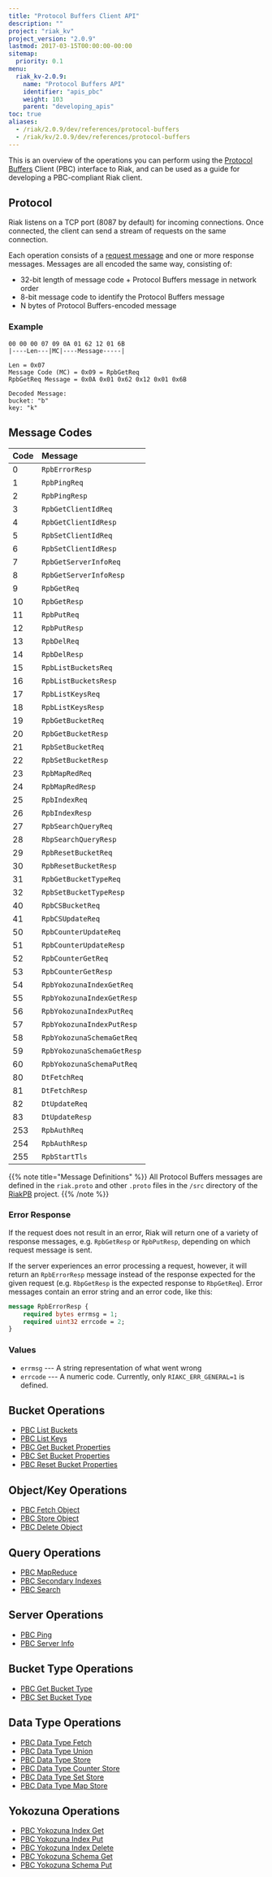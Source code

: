 ```yaml
---
title: "Protocol Buffers Client API"
description: ""
project: "riak_kv"
project_version: "2.0.9"
lastmod: 2017-03-15T00:00:00-00:00
sitemap:
  priority: 0.1
menu:
  riak_kv-2.0.9:
    name: "Protocol Buffers API"
    identifier: "apis_pbc"
    weight: 103
    parent: "developing_apis"
toc: true
aliases:
  - /riak/2.0.9/dev/references/protocol-buffers
  - /riak/kv/2.0.9/dev/references/protocol-buffers
---
```


This is an overview of the operations you can perform using the
[Protocol Buffers](https://code.google.com/p/protobuf/) Client (PBC)
interface to Riak, and can be used as a guide for developing a
PBC-compliant Riak client.

## Protocol

Riak listens on a TCP port (8087 by default) for incoming connections.
Once connected, the client can send a stream of requests on the same
connection.

Each operation consists of a [request message](https://developers.google.com/protocol-buffers/docs/encoding) and one or more response messages. Messages are all encoded the same way, consisting of:

* 32-bit length of message code + Protocol Buffers message in network
  order
* 8-bit message code to identify the Protocol Buffers message
* N bytes of Protocol Buffers-encoded message

### Example

```
00 00 00 07 09 0A 01 62 12 01 6B
|----Len---|MC|----Message-----|

Len = 0x07
Message Code (MC) = 0x09 = RpbGetReq
RpbGetReq Message = 0x0A 0x01 0x62 0x12 0x01 0x6B

Decoded Message:
bucket: "b"
key: "k"
```

## Message Codes

Code | Message |
:----|:--------|
0 | `RpbErrorResp` |
1 | `RpbPingReq` |
2 | `RpbPingResp` |
3 | `RpbGetClientIdReq` |
4 | `RpbGetClientIdResp` |
5 | `RpbSetClientIdReq` |
6 | `RpbSetClientIdResp` |
7 | `RpbGetServerInfoReq` |
8 | `RpbGetServerInfoResp` |
9 | `RpbGetReq` |
10 | `RpbGetResp` |
11 | `RpbPutReq` |
12 | `RpbPutResp` |
13 | `RpbDelReq` |
14 | `RpbDelResp` |
15 | `RpbListBucketsReq` |
16 | `RpbListBucketsResp` |
17 | `RpbListKeysReq` |
18 | `RpbListKeysResp` |
19 | `RpbGetBucketReq` |
20 | `RpbGetBucketResp` |
21 | `RpbSetBucketReq` |
22 | `RpbSetBucketResp` |
23 | `RpbMapRedReq` |
24 | `RpbMapRedResp` |
25 | `RpbIndexReq` |
26 | `RpbIndexResp` |
27 | `RpbSearchQueryReq` |
28 | `RbpSearchQueryResp` |
29 | `RpbResetBucketReq` |
30 | `RpbResetBucketResp` |
31 | `RpbGetBucketTypeReq` |
32 | `RpbSetBucketTypeResp` |
40 | `RpbCSBucketReq` |
41 | `RpbCSUpdateReq` |
50 | `RpbCounterUpdateReq` |
51 | `RpbCounterUpdateResp` |
52 | `RpbCounterGetReq` |
53 | `RpbCounterGetResp` |
54 | `RpbYokozunaIndexGetReq` |
55 | `RpbYokozunaIndexGetResp` |
56 | `RpbYokozunaIndexPutReq` |
57 | `RpbYokozunaIndexPutResp` |
58 | `RpbYokozunaSchemaGetReq` |
59 | `RpbYokozunaSchemaGetResp` |
60 | `RpbYokozunaSchemaPutReq` |
80 | `DtFetchReq` |
81 | `DtFetchResp` |
82 | `DtUpdateReq` |
83 | `DtUpdateResp` |
253 | `RpbAuthReq` |
254 | `RpbAuthResp` |
255 | `RpbStartTls` |

{{% note title="Message Definitions" %}}
All Protocol Buffers messages are defined in the `riak.proto` and other
`.proto` files in the `/src` directory of the
<a href="https://github.com/basho/riak_pb">RiakPB</a> project.
{{% /note %}}

### Error Response

If the request does not result in an error, Riak will return one of a
variety of response messages, e.g. `RpbGetResp` or `RpbPutResp`,
depending on which request message is sent.

If the server experiences an error processing a request, however, it
will return an `RpbErrorResp` message instead of the response expected
for the given request (e.g. `RbpGetResp` is the expected response to
`RbpGetReq`). Error messages contain an error string and an error code,
like this:

```protobuf
message RpbErrorResp {
    required bytes errmsg = 1;
    required uint32 errcode = 2;
}
```

### Values

* `errmsg` --- A string representation of what went wrong
* `errcode` --- A numeric code. Currently, only `RIAKC_ERR_GENERAL=1`
  is defined.

## Bucket Operations

* [PBC List Buckets]({{<baseurl>}}riak/kv/2.0.9/developing/api/protocol-buffers/list-buckets)
* [PBC List Keys]({{<baseurl>}}riak/kv/2.0.9/developing/api/protocol-buffers/list-keys)
* [PBC Get Bucket Properties]({{<baseurl>}}riak/kv/2.0.9/developing/api/protocol-buffers/get-bucket-props)
* [PBC Set Bucket Properties]({{<baseurl>}}riak/kv/2.0.9/developing/api/protocol-buffers/set-bucket-props)
* [PBC Reset Bucket Properties]({{<baseurl>}}riak/kv/2.0.9/developing/api/protocol-buffers/reset-bucket-props)

## Object/Key Operations

* [PBC Fetch Object]({{<baseurl>}}riak/kv/2.0.9/developing/api/protocol-buffers/fetch-object)
* [PBC Store Object]({{<baseurl>}}riak/kv/2.0.9/developing/api/protocol-buffers/store-object)
* [PBC Delete Object]({{<baseurl>}}riak/kv/2.0.9/developing/api/protocol-buffers/delete-object)

## Query Operations

* [PBC MapReduce]({{<baseurl>}}riak/kv/2.0.9/developing/api/protocol-buffers/mapreduce)
* [PBC Secondary Indexes]({{<baseurl>}}riak/kv/2.0.9/developing/api/protocol-buffers/secondary-indexes)
* [PBC Search]({{<baseurl>}}riak/kv/2.0.9/developing/api/protocol-buffers/search)

## Server Operations

* [PBC Ping]({{<baseurl>}}riak/kv/2.0.9/developing/api/protocol-buffers/ping)
* [PBC Server Info]({{<baseurl>}}riak/kv/2.0.9/developing/api/protocol-buffers/server-info)

## Bucket Type Operations

* [PBC Get Bucket Type]({{<baseurl>}}riak/kv/2.0.9/developing/api/protocol-buffers/get-bucket-type)
* [PBC Set Bucket Type]({{<baseurl>}}riak/kv/2.0.9/developing/api/protocol-buffers/set-bucket-type)

## Data Type Operations

* [PBC Data Type Fetch]({{<baseurl>}}riak/kv/2.0.9/developing/api/protocol-buffers/dt-fetch)
* [PBC Data Type Union]({{<baseurl>}}riak/kv/2.0.9/developing/api/protocol-buffers/dt-union)
* [PBC Data Type Store]({{<baseurl>}}riak/kv/2.0.9/developing/api/protocol-buffers/dt-store)
* [PBC Data Type Counter Store]({{<baseurl>}}riak/kv/2.0.9/developing/api/protocol-buffers/dt-counter-store)
* [PBC Data Type Set Store]({{<baseurl>}}riak/kv/2.0.9/developing/api/protocol-buffers/dt-set-store)
* [PBC Data Type Map Store]({{<baseurl>}}riak/kv/2.0.9/developing/api/protocol-buffers/dt-map-store)

## Yokozuna Operations

* [PBC Yokozuna Index Get]({{<baseurl>}}riak/kv/2.0.9/developing/api/protocol-buffers/yz-index-get)
* [PBC Yokozuna Index Put]({{<baseurl>}}riak/kv/2.0.9/developing/api/protocol-buffers/yz-index-put)
* [PBC Yokozuna Index Delete]({{<baseurl>}}riak/kv/2.0.9/developing/api/protocol-buffers/yz-index-delete)
* [PBC Yokozuna Schema Get]({{<baseurl>}}riak/kv/2.0.9/developing/api/protocol-buffers/yz-schema-get)
* [PBC Yokozuna Schema Put]({{<baseurl>}}riak/kv/2.0.9/developing/api/protocol-buffers/yz-schema-put)
